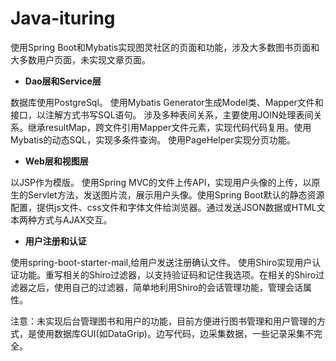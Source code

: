 # Java-ituring

使用Spring Boot和Mybatis实现图灵社区的页面和功能，涉及大多数图书页面和大多数用户页面，未实现文章页面。

- **Dao层和Service层**

数据库使用PostgreSql。
使用Mybatis Generator生成Model类、Mapper文件和接口，以注解方式书写SQL语句。
涉及多种表间关系，主要使用JOIN处理表间关系。继承resultMap，跨文件引用Mapper文件元素，实现代码代码复用。使用Mybatis的动态SQL，实现多条件查询。
使用PageHelper实现分页功能。

- **Web层和视图层**

以JSP作为模版。
使用Spring MVC的文件上传API，实现用户头像的上传，以原生的Servlet方法，发送图片流，展示用户头像。使用Spring Boot默认的静态资源配置，提供js文件、css文件和字体文件给浏览器。通过发送JSON数据或HTML文本两种方式与AJAX交互。

- **用户注册和认证**

使用spring-boot-starter-mail,给用户发送注册确认文件。
使用Shiro实现用户认证功能。重写相关的Shiro过滤器，以支持验证码和记住我选项。在相关的Shiro过滤器之后，使用自己的过滤器，简单地利用Shiro的会话管理功能，管理会话属性。

注意：未实现后台管理图书和用户的功能，目前方便进行图书管理和用户管理的方式，是使用数据库GUI(如DataGrip)。边写代码，边采集数据，一些记录采集不完全。